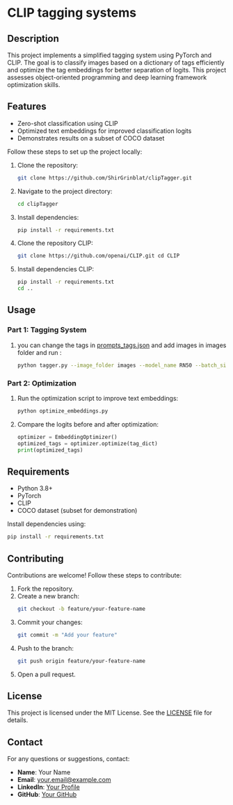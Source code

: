 # CLIP tagging systems

## Description

This project implements a simplified tagging system using PyTorch and CLIP. The goal is to classify images based on a dictionary of tags efficiently and optimize the tag embeddings for better separation of logits. This project assesses object-oriented programming and deep learning framework optimization skills.

## Features

- Zero-shot classification using CLIP
- Optimized text embeddings for improved classification logits
- Demonstrates results on a subset of COCO dataset


Follow these steps to set up the project locally:

1. Clone the repository:
   ```bash
   git clone https://github.com/ShirGrinblat/clipTagger.git
   ```
2. Navigate to the project directory:
   ```bash
   cd clipTagger
   ```
3. Install dependencies:
   ```bash
   pip install -r requirements.txt
   ```
4. Clone the repository CLIP:
   ```bash
   git clone https://github.com/openai/CLIP.git cd CLIP
   ```
5. Install dependencies CLIP:
   ```bash
   pip install -r requirements.txt
   cd ..
   ```

## Usage

### Part 1: Tagging System

1. you can change the tags in  [prompts_tags.json](prompts_tags.json) and add images in images folder and run :
     ```bash
    python tagger.py --image_folder images --model_name RN50 --batch_size 16 --threshold 0.3 --config_file prompts_tags.json
   ```

### Part 2: Optimization

1. Run the optimization script to improve text embeddings:
   ```bash
   python optimize_embeddings.py
   ```
2. Compare the logits before and after optimization:
   ```python
   optimizer = EmbeddingOptimizer()
   optimized_tags = optimizer.optimize(tag_dict)
   print(optimized_tags)
   ```

## Requirements

- Python 3.8+
- PyTorch
- CLIP
- COCO dataset (subset for demonstration)

Install dependencies using:
```bash
pip install -r requirements.txt
```

## Contributing

Contributions are welcome! Follow these steps to contribute:
1. Fork the repository.
2. Create a new branch:
   ```bash
   git checkout -b feature/your-feature-name
   ```
3. Commit your changes:
   ```bash
   git commit -m "Add your feature"
   ```
4. Push to the branch:
   ```bash
   git push origin feature/your-feature-name
   ```
5. Open a pull request.

## License

This project is licensed under the MIT License. See the [LICENSE](LICENSE) file for details.

## Contact

For any questions or suggestions, contact:

- **Name**: Your Name  
- **Email**: your.email@example.com  
- **LinkedIn**: [Your Profile](https://linkedin.com/in/your-profile)  
- **GitHub**: [Your GitHub](https://github.com/username)
